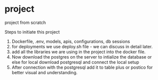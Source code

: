 # project
project from scratch

Steps to initiate this project 

1. Dockerfile, .env, models, apis, configurations, db sessions
2. for deployments we use deploy.sh file - we can discuss in detail later.
3. add all the libraries we are using in the project into the docker file.
4. Now download the postgres on the server to intialize the database or else for local download postgresql and connect the local setup
5. After connection with the postgresql add it to table plus or postico for better visual and understanding.